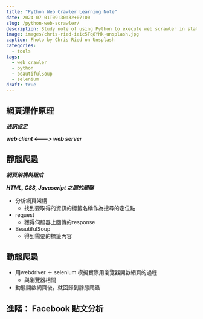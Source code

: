 ```yaml
---
title: "Python Web Crawler Learning Note"
date: 2024-07-01T09:30:32+07:00
slug: /python-web-scrawler/
description: Study note of using Python to execute web scrawler in static and dynamci approaches.
image: images/chris-ried-ieic5Tq8YMk-unsplash.jpg
caption: Photo by Chris Ried on Unsplash
categories:
  - tools
tags:
  - web crawler
  - python
  - beautifulSoup
  - selenium
draft: true
---
```


## 網頁運作原理

***通訊協定***

***web client <---> web server***


## 靜態爬蟲

***網頁架構與組成***

***HTML, CSS, Javascript 之間的關聯***

- 分析網頁架構
  - 找到要取得的資訊的標籤名稱作為搜尋的定位點
- request
  - 獲得伺服器上回傳的response
- BeautifulSoup
  - 得到需要的標籤內容

## 動態爬蟲

- 用webdriver ＋ selenium 模擬實際用瀏覽器開啟網頁的過程
  - 與瀏覽器相關
- 動態開啟網頁後，就回歸到靜態爬蟲

## 進階： Facebook 貼文分析

